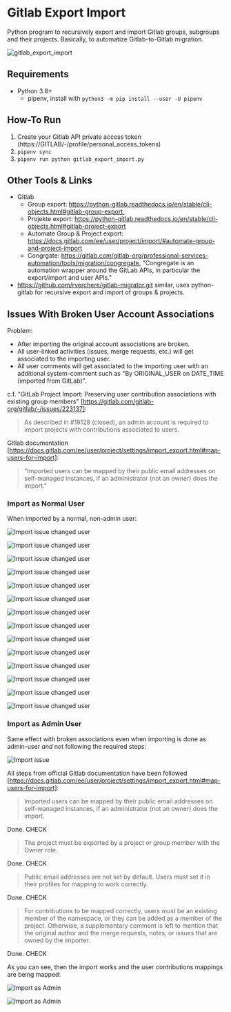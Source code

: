 # Gitlab Export Import

Python program to recursively export and import Gitlab groups, subgroups and their projects.
Basically, to automatize Gitlab-to-Gitlab migration.

![gitlab_export_import](./doc/gitlab_export_import.jpg)

## Requirements

* Python 3.8+
    * pipenv, install with `python3 -m pip install --user -U pipenv`

## How-To Run

1. Create your Gitlab API private access token (https://GITLAB/-/profile/personal_access_tokens)
2. `pipenv sync`
3. `pipenv run python gitlab_export_import.py`


## Other Tools & Links

- Gitlab
    - Group export: https://python-gitlab.readthedocs.io/en/stable/cli-objects.html#gitlab-group-export 
    - Projekte export: https://python-gitlab.readthedocs.io/en/stable/cli-objects.html#gitlab-project-export
    - Automate Group & Project export: https://docs.gitlab.com/ee/user/project/import/#automate-group-and-project-import
    - Congrgate: https://gitlab.com/gitlab-org/professional-services-automation/tools/migration/congregate, "Congregate is an automation wrapper around the GitLab APIs, in particular the export/import and user APIs."
- https://github.com/rverchere/gitlab-migrator.git similar, uses python-gitlab for recursive export and import of groups & projects.



## Issues With Broken User Account Associations

Problem:
- After importing the original account associations are broken.
- All user-linked activities (issues, merge requests, etc.) will get associated to the importing user.
- All user comments will get associated to the importing user with an additional system-comment such as "By ORIGINAL_USER on DATE_TIME (imported from GitLab)".

c.f. "GitLab Project Import: Preserving user contribution associations with existing group members" [https://gitlab.com/gitlab-org/gitlab/-/issues/223137]:

> As described in #19128 (closed), an admin account is required to import projects with contributions associated to users.


Gitlab documentation [https://docs.gitlab.com/ee/user/project/settings/import_export.html#map-users-for-import]:

> "Imported users can be mapped by their public email addresses on self-managed instances, if an administrator (not an owner) does the import." 


### Import as Normal User

When imported by a normal, non-admin user:

![Import issue changed user](./doc/issue_origvsimp.jpg)

![Import issue changed user](./doc/exportimport_activity.png)

![Import issue changed user](./doc/exportimport_commits.png)

![Import issue changed user](./doc/exportimport_featureflag.png)

![Import issue changed user](./doc/exportimport_issue1.png)

![Import issue changed user](./doc/exportimport_issues.png)

![Import issue changed user](./doc/exportimport_members.png)

![Import issue changed user](./doc/exportimport_mergerequest1.png)

![Import issue changed user](./doc/exportimport_mergerequests.png)

![Import issue changed user](./doc/exportimport_project.png)

![Import issue changed user](./doc/exportimport_releases.png)

![Import issue changed user](./doc/exportimport_snippets.png)

![Import issue changed user](./doc/exportimport_tag.png)

![Import issue changed user](./doc/exportimport_wiki.png)


### Import as Admin User

Same effect with broken associations even when importing is done as admin-user *and* not following the required steps:

![Import issue](./doc/issue_import-as-admin.png)



All steps from official Gitlab documentation have been followed [https://docs.gitlab.com/ee/user/project/settings/import_export.html#map-users-for-import]:

> Imported users can be mapped by their public email addresses on self-managed instances, if an administrator (not an owner) does the import.

Done. CHECK

> The project must be exported by a project or group member with the Owner role.

Done. CHECK

> Public email addresses are not set by default. Users must set it in their profiles for mapping to work correctly.

Done. CHECK

> For contributions to be mapped correctly, users must be an existing member of the namespace, or they can be added as a member of the project. Otherwise, a supplementary comment is left to mention that the original author and the merge requests, notes, or issues that are owned by the importer.

Done. CHECK

As you can see, then the import works and the user contributions mappings are being mapped:

![Import as Admin](./doc/importasadmin_activity.png)

![Import as Admin](./doc/importasadmin_issue.png)

